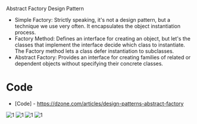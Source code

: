 Abstract Factory Design Pattern


* Simple Factory: Strictly speaking, it's not a design pattern, but a technique we use very often. It encapsulates the object instantiation process.
* Factory Method: Defines an interface for creating an object, but let's the classes that implement the interface decide which class to instantiate. The Factory method lets a class defer instantiation to subclasses.
* Abstract Factory: Provides an interface for creating families of related or dependent objects without specifying their concrete classes.


# Code
* [Code] - https://dzone.com/articles/design-patterns-abstract-factory

![1](http://csharpcorner.mindcrackerinc.netdna-cdn.com/UploadFile/ankurmalik123/abstract-factory-pattern/Images/Factory%20Pattern.PNG)
![1](http://image.slidesharecdn.com/designpattern-140321064411-phpapp01/95/design-pattern-abstract-factory-singleton-17-638.jpg?cb=1395384376)
![1](https://i.ytimg.com/vi/cvqyJvVjxj4/maxresdefault.jpg)
![1](http://www.newthinktank.com/wp-content/uploads/2012/09/Abstract-Factory-Small.png)
